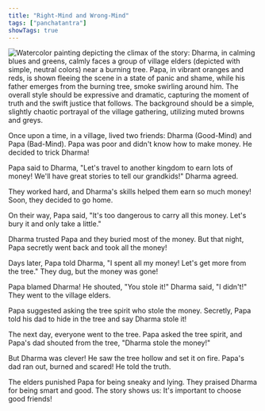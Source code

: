 ```yaml
---
title: "Right-Mind and Wrong-Mind"
tags: ["panchatantra"]
showTags: true
---
```


![Watercolor painting depicting the climax of the story: Dharma, in calming blues and greens, calmly faces a group of village elders (depicted with simple, neutral colors) near a burning tree. Papa, in vibrant oranges and reds, is shown fleeing the scene in a state of panic and shame, while his father emerges from the burning tree, smoke swirling around him.  The overall style should be expressive and dramatic, capturing the moment of truth and the swift justice that follows. The background should be a simple, slightly chaotic portrayal of the village gathering, utilizing muted browns and greys.](/images/image_panchatantra-right-mind-and-wrong-mind2.png)


Once upon a time, in a village, lived two friends: Dharma (Good-Mind) and Papa (Bad-Mind). Papa was poor and didn't know how to make money. He decided to trick Dharma!

Papa said to Dharma, "Let's travel to another kingdom to earn lots of money! We'll have great stories to tell our grandkids!" Dharma agreed.

They worked hard, and Dharma's skills helped them earn so much money!  Soon, they decided to go home.

On their way, Papa said, "It's too dangerous to carry all this money. Let's bury it and only take a little."

Dharma trusted Papa and they buried most of the money. But that night, Papa secretly went back and took all the money!

Days later, Papa told Dharma, "I spent all my money! Let's get more from the tree."  They dug, but the money was gone!

Papa blamed Dharma! He shouted, "You stole it!" Dharma said, "I didn't!" They went to the village elders.

Papa suggested asking the tree spirit who stole the money.  Secretly, Papa told his dad to hide in the tree and say Dharma stole it!

The next day, everyone went to the tree. Papa asked the tree spirit, and Papa's dad shouted from the tree, "Dharma stole the money!" 

But Dharma was clever! He saw the tree hollow and set it on fire. Papa's dad ran out, burned and scared! He told the truth.

The elders punished Papa for being sneaky and lying. They praised Dharma for being smart and good.  The story shows us: It's important to choose good friends!
